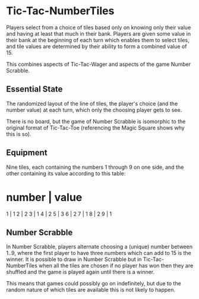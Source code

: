 # Tic-Tac-NumberTiles

Players select from a choice of tiles based only on knowing only their value and
having at least that much in their bank.  Players are given some value in their
bank at the beginning of each turn which enables them to select tiles, and tile
values are determined by their ability to form a combined value of 15.

This combines aspects of Tic-Tac-Wager and aspects of the game Number Scrabble.


## Essential State

The randomized layout of the line of tiles, the player's choice (and the number
value) at each turn, which only the choosing player gets to see.

There is no board, but the game of Number Scrabble is isomorphic to the original
format of Tic-Tac-Toe (referencing the Magic Square shows why this is so).

## Equipment

Nine tiles, each containing the numbers 1 through 9 on one side, and the other
containing its value according to this table:

number | value
==============
   1   |   1
   2   |   2
   3   |   1
   4   |   2
   5   |   3
   6   |   2
   7   |   1
   8   |   2
   9   |   1

## Number Scrabble

In Number Scrabble, players alternate choosing a (unique) number between 1..9,
where the first player to have three numbers which can add to 15 is the winner.
It is possible to draw in Number Scrabble but in Tic-Tac-NumberTiles when all
the tiles are chosen if no player has won then they are shuffled and the game
is played again until there is a winner.

This means that games could possibly go on indefinitely, but due to the random
nature of which tiles are available this is not likely to happen.
